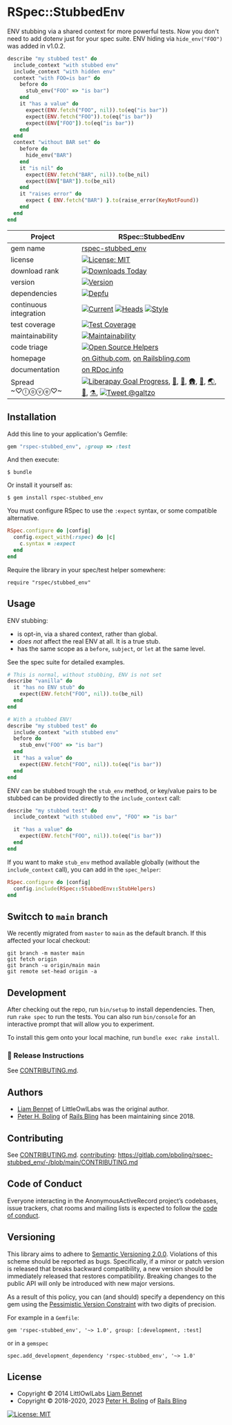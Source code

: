 # RSpec::StubbedEnv

ENV stubbing via a shared context for more powerful tests.  Now you don't need to add dotenv just for your spec suite.
ENV hiding via `hide_env("FOO")` was added in v1.0.2.

```ruby
describe "my stubbed test" do
  include_context "with stubbed env"
  include_context "with hidden env"
  context "with FOO=is bar" do
    before do
      stub_env("FOO" => "is bar")
    end
    it "has a value" do
      expect(ENV.fetch("FOO", nil)).to(eq("is bar"))
      expect(ENV.fetch("FOO")).to(eq("is bar"))
      expect(ENV["FOO"]).to(eq("is bar"))
    end
  end
  context "without BAR set" do
    before do
      hide_env("BAR")
    end
    it "is nil" do
      expect(ENV.fetch("BAR", nil)).to(be_nil)
      expect(ENV["BAR"]).to(be_nil)
    end
    it "raises error" do
      expect { ENV.fetch("BAR") }.to(raise_error(KeyNotFound))
    end
  end
end
```

| Project                | RSpec::StubbedEnv                                                                                                                                                                                  |
|------------------------|----------------------------------------------------------------------------------------------------------------------------------------------------------------------------------------------------|
| gem name               | [rspec-stubbed_env](https://rubygems.org/gems/rspec-stubbed_env)                                                                                                                                   |
| license                | [![License: MIT](https://img.shields.io/badge/License-MIT-green.svg)](https://opensource.org/licenses/MIT)                                                                                         |
| download rank          | [![Downloads Today](https://img.shields.io/gem/rd/rspec-stubbed_env.svg)](https://github.com/pboling/rspec-stubbed_env)                                                                            |
| version                | [![Version](https://img.shields.io/gem/v/rspec-stubbed_env.svg)](https://rubygems.org/gems/rspec-stubbed_env)                                                                                      |
| dependencies           | [![Depfu][depfu-img]][depfu]                                                                                                                                                                       |
| continuous integration | [![Current][🚎cwfi]][🚎cwf] [![Heads][🖐hwfi]][🖐hwf] [![Style][🧮swfi]][🧮swf]                                                                                                                    |
| test coverage          | [![Test Coverage][cc-covi]][cc-cov]                                                                                                                                                                |
| maintainability        | [![Maintainability](https://api.codeclimate.com/v1/badges/07a1d53634c61154efae/maintainability)](https://codeclimate.com/github/pboling/rspec-stubbed_env/maintainability)                         |
| code triage            | [![Open Source Helpers](https://www.codetriage.com/pboling/rspec-stubbed_env/badges/users.svg)](https://www.codetriage.com/pboling/rspec-stubbed_env)                                              |
| homepage               | [on Github.com][homepage], [on Railsbling.com][blogpage]                                                                                                                                           |
| documentation          | [on RDoc.info][documentation]                                                                                                                                                                      |
| Spread ~♡ⓛⓞⓥⓔ♡~        | [![Liberapay Goal Progress][⛳liberapay-img]][⛳liberapay], [🧊][💖🧊berg], [🐙][💖🐙hub],  [🛖][💖🛖hut], [🧪][💖🧪lab], [🌏][aboutme], [👼][angellist], [⚗️][devto], [![Tweet @galtzo][followme]][twitter] |

[🚎cwf]: https://github.com/pboling/rspec-stubbed_env/actions/workflows/current.yml
[🚎cwfi]: https://github.com/pboling/rspec-stubbed_env/actions/workflows/current.yml/badge.svg
[🖐hwf]: https://github.com/pboling/rspec-stubbed_env/actions/workflows/heads.yml
[🖐hwfi]: https://github.com/pboling/rspec-stubbed_env/actions/workflows/heads.yml/badge.svg
[🧮swf]: https://github.com/pboling/rspec-stubbed_env/actions/workflows/style.yml
[🧮swfi]: https://github.com/pboling/rspec-stubbed_env/actions/workflows/style.yml/badge.svg

## Installation

Add this line to your application's Gemfile:

```ruby
gem "rspec-stubbed_env", :group => :test
```

And then execute:

    $ bundle

Or install it yourself as:

    $ gem install rspec-stubbed_env


You must configure RSpec to use the `:expect` syntax, or some compatible alternative.

```ruby
RSpec.configure do |config|
  config.expect_with(:rspec) do |c|
    c.syntax = :expect
  end
end
```

Require the library in your spec/test helper somewhere:
```
require "rspec/stubbed_env"
```

## Usage

ENV stubbing:

  - is opt-in, via a shared context, rather than global.
  - *does not* affect the real ENV at all.  It is a true stub.
  - has the same scope as a `before`, `subject`, or `let` at the same level.

See the spec suite for detailed examples.

```ruby
# This is normal, without stubbing, ENV is not set
describe "vanilla" do
  it "has no ENV stub" do
    expect(ENV.fetch("FOO", nil)).to(be_nil)
  end
end

# With a stubbed ENV!
describe "my stubbed test" do
  include_context "with stubbed env"
  before do
    stub_env("FOO" => "is bar")
  end
  it "has a value" do
    expect(ENV.fetch("FOO", nil)).to(eq("is bar"))
  end
end
```

ENV can be stubbed trough the `stub_env` method, or key/value pairs to be stubbed can be provided directly to the `include_context` call:

```ruby
describe "my stubbed test" do
  include_context "with stubbed env", "FOO" => "is bar"

  it "has a value" do
    expect(ENV.fetch("FOO", nil)).to(eq("is bar"))
  end
end
```

If you want to make `stub_env` method available globally (without the `include_context` call), you can add in the `spec_helper`:

```ruby
RSpec.configure do |config|
  config.include(RSpec::StubbedEnv::StubHelpers)
end
```

## Switcch to `main` branch

We recently migrated from `master` to `main` as the default branch.  If this affected your local checkout:
```shell
git branch -m master main
git fetch origin
git branch -u origin/main main
git remote set-head origin -a
```

## Development

After checking out the repo, run `bin/setup` to install dependencies. Then, run `rake spec` to run the tests. You can also run `bin/console` for an interactive prompt that will allow you to experiment.

To install this gem onto your local machine, run `bundle exec rake install`.

### 🚀 Release Instructions

See [CONTRIBUTING.md][contributing].

## Authors

* [Liam Bennet](https://github.com/ljkbennett) of LittleOwlLabs was the original author.
* [Peter H. Boling][peterboling] of [Rails Bling][railsbling] has been maintaining since 2018.

## Contributing

See [CONTRIBUTING.md][contributing].
[contributing]: https://gitlab.com/pboling/rspec-stubbed_env/-/blob/main/CONTRIBUTING.md

## Code of Conduct

Everyone interacting in the AnonymousActiveRecord project’s codebases, issue trackers, chat rooms and mailing lists is expected to follow the [code of conduct][conduct].

## Versioning

This library aims to adhere to [Semantic Versioning 2.0.0][semver].
Violations of this scheme should be reported as bugs. Specifically,
if a minor or patch version is released that breaks backward
compatibility, a new version should be immediately released that
restores compatibility. Breaking changes to the public API will
only be introduced with new major versions.

As a result of this policy, you can (and should) specify a
dependency on this gem using the [Pessimistic Version Constraint][pvc] with two digits of precision.

For example in a `Gemfile`:

    gem 'rspec-stubbed_env', '~> 1.0', group: [:development, :test]

or in a `gemspec`

    spec.add_development_dependency 'rspec-stubbed_env', '~> 1.0'

## License

* Copyright © 2014 LittlOwlLabs [Liam Bennet](https://github.com/ljkbennett)
* Copyright © 2018-2020, 2023 [Peter H. Boling][peterboling] of [Rails Bling][railsbling]

[![License: MIT](https://img.shields.io/badge/License-MIT-green.svg)](https://opensource.org/licenses/MIT)

[aboutme]: https://about.me/peter.boling
[angellist]: https://angel.co/peter-boling
[blogpage]: http://www.railsbling.com/tags/rspec-stubbed_env/
[cc-cov]: https://codeclimate.com/github/pboling/rspec-stubbed_env/test_coverage
[cc-covi]: https://api.codeclimate.com/v1/badges/07a1d53634c61154efae/test_coverage
[conduct]: CODE_OF_CONDUCT.md
[contributing]: CONTRIBUTING.md
[depfu]: https://depfu.com/github/pboling/rspec-stubbed_env?project_id=5884
[depfu-img]: https://badges.depfu.com/badges/a48948dd503f23a440f2c17910563f43/count.svg
[devto]: https://dev.to/galtzo
[documentation]: http://rdoc.info/github/pboling/rspec-stubbed_env/frames
[followme]: https://img.shields.io/twitter/follow/galtzo.svg?style=social&label=Follow
[homepage]: https://github.com/pboling/rspec-stubbed_env/
[license]: LICENSE.txt
[peterboling]: http://www.peterboling.com
[pvc]: http://guides.rubygems.org/patterns/#pessimistic-version-constraint
[railsbling]: http://www.railsbling.com
[semver]: http://semver.org/
[twitter]: http://twitter.com/galtzo
[💖🧊berg]: https://codeberg.org/pboling
[💖🛖hut]: https://sr.ht/~galtzo/
[💖🐙hub]: https://github.com/pboling
[💖🧪lab]: https://gitlab.com/pboling
[⛳liberapay]: https://liberapay.com/pboling/donate
[⛳liberapay-img]: https://img.shields.io/liberapay/goal/pboling.svg?logo=liberapay
